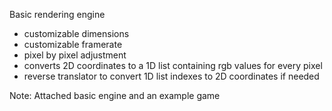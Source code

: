 Basic rendering engine
- customizable dimensions
- customizable framerate
- pixel by pixel adjustment
- converts 2D coordinates to a 1D list
containing rgb values for every pixel
- reverse translator to convert 1D list
indexes to 2D coordinates if needed

Note: Attached basic engine and an example game
